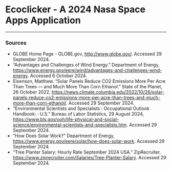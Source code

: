 # Ecoclicker - A 2024 Nasa Space Apps Application

----------------

### Sources
- GLOBE Home Page - GLOBE.gov, http://www.globe.gov/. Accessed 29 September 2024.
- “Advantages and Challenges of Wind Energy.” Department of Energy, https://www.energy.gov/eere/wind/advantages-and-challenges-wind-energy. Accessed 6 October 2024.
- Eisenson, Matthew. “Solar Panels Reduce CO2 Emissions More Per Acre Than Trees — and Much More Than Corn Ethanol.” State of the Planet, 26 October 2022, https://news.climate.columbia.edu/2022/10/26/solar-panels-reduce-co2-emissions-more-per-acre-than-trees-and-much-more-than-corn-ethanol/. Accessed 29 September 2024.
- “Environmental Scientists and Specialists : Occupational Outlook Handbook: : U.S.” Bureau of Labor Statistics, 29 August 2024, https://www.bls.gov/ooh/life-physical-and-social-science/environmental-scientists-and-specialists.htm. Accessed 29 September 2024.
- “How Does Solar Work?” Department of Energy, https://www.energy.gov/eere/solar/how-does-solar-work. Accessed 29 September 2024.
- “Tree Planter Salary: Hourly Rate September 2024 USA.” ZipRecruiter, https://www.ziprecruiter.com/Salaries/Tree-Planter-Salary. Accessed 29 September 2024.
